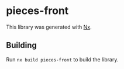 # pieces-front

This library was generated with [Nx](https://nx.dev).

## Building

Run `nx build pieces-front` to build the library.
